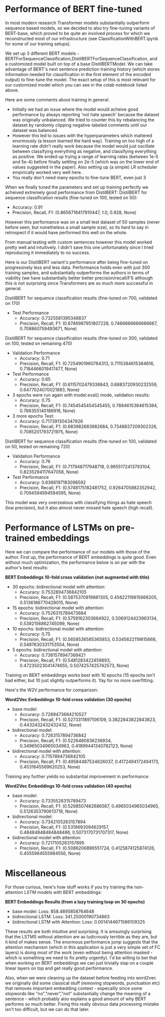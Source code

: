# Performance of BERT fine-tuned
In most modern research Transformer models substantially outperform sequence based models, so we decided to also try fine-tuning variants of BERT-base, which proved to be quite an involved process for which we reconstructed most of our infrastructure (see ClassificationWithBERT.ipynb for some of our training setups).

We set up 3 different BERT models - BERTForSequenceClassification,DistilBERTForSequenceClassification, and a customized model built on top of a base DistilBERTModel. We can take advantage of BERT's next sentence prediction training history (which stores information needed for classification in the first element of the encoded output) to fine-tune the model. The exact setup of this is most relevant for our customized model which you can see in the colab notebook listed above.


Here are some comments about training in general:
- Initially we had an issue where the model would acheive good performance by always reporting 'not hate speech' because the dataset was originally unbalanced. We tried to counter this by rebalancing the dataset by randomly clipping negative-labeled comments until our dataset was balanced.
- However this led to issues with the hyperparameters which mattered enormously (a lesson learned the hard way). Training on too high of a learning rate didn't really work because the model would just oscillate between classifying everything as negative, and classifying everything as positive. We ended up trying a range of learning rates (between 1e-5 and 5e-4) before finally settling on 2e-5 (which was on the lower end of values suggested in the paper). Also setting up (a simple) LR scheduler empirically worked very well here.
- You really don't need many epochs to fine-tune BERT, even just 3 


When we finally tuned the parameters and set up training perfectly we acheived extremely good performance from DistilBERT:
DistilBERT for sequence classification results (fine-tuned on 100, tested on 50):
- Accuracy: 0.91
- Precision, Recall, F1: (0.8656716417910447, 1.0, 0.928, None)

However this performance was on a small test dataset of 50 samples (never before seen, but nonetheless a small sample size), so its hard to say in retrospect if it would have performed this well on the whole. 

From manual testing with custom sentences however this model worked pretty well and intuitively. I didn't save this one unfortunately since I tried reproducing it immediately to no success.

Here is our DistilBERT variant's performance after being fine-tuned on progressively less and less data.  Performance holds even with just 300 training samples, and substantially outperforms the authors in terms of viability (we have substantially better better precision/recall/F1) although this is not surprising since Transformers are so much more successful in general.

DistilBERT for sequence classification results (fine-tuned on 700, validated on 170)
- Test Performance
    - Accuracy: 0.7325581395348837
    - Precision, Recall, F1: (0.6746987951807228, 0.7466666666666667, 0.708860759493671, None)


DistilBERT for sequence classification results (fine-tuned on 300, validated on 100, tested on remaining 470)
- Validation Performance
    - Accuracy: 0.71
    - Precision, Recall, F1: (0.7254901960784313, 0.7115384615384616, 0.7184466019417477, None)
- Test Performance
    - Accuracy: 0.65
    - Precision, Recall, F1: (0.6115702479338843, 0.6883720930232559, 0.6477024070021883, None)
- 3 epochs were run again with model.eval() mode, validation results:
    - Accuracy: 0.75
    - Precision, Recall, F1: (0.7454545454545455, 0.7884615384615384, 0.766355140186916, None)
- 3 more epochs Test:
    - Accuracy: 0.717391304347826
    - Precision, Recall, F1: (0.683982683982684, 0.7348837209302326, 0.7085201793721975, None)


DistilBERT for sequence classification results (fine-tuned on 100, validated on 50, tested on remaining 720)
- Validation Performance
    - Accuracy: 0.76
    - Precision, Recall, F1: (0.717948717948718, 0.9655172413793104, 0.8235294117647058, None)
- Test Performance
    - Accuracy: 0.6366197183098592
    - Precision, Recall, F1: (0.5748175182481752, 0.9264705882352942, 0.7094594594594595, None)

This model was very overzealous with classifying things as hate speech (low precision), but it also almost never missed hate speech (high recall).


# Performance of LSTMs on pre-trained embeddings

Here we can compare the performance of our models with those of the author.  First up, the performance of BERT embeddings is quite good. Even without much optimization, the performance below is on par with the author's best results:

**BERT Embeddings 10-fold cross validation (not augmented with title)**
- 30 epochs: bidirectional model with attention:
    - Accuracy: 0.7532894736842105
    - Precision, Recall, F1: (0.5875370919881305, 0.45622119815668205, 0.5136186770428015, None)
- 15 epochs: bidirectional model with attention:
    - Accuracy: 0.7526315789473684
    - Precision, Recall, F1: (0.5759162303664922, 0.5069124423963134, 0.5392156862745099, None)
- 10 epochs: bidirectional model with attention:
    - Accuracy: 0.75
    - Precision, Recall, F1: (0.5658536585365853, 0.5345622119815668, 0.5497630331753554, None)
- 5 epochs: bidirectional model with attention:
    - Accuracy: 0.7381578947368421
    - Precision, Recall, F1: (0.5481283422459893, 0.47235023041474655, 0.5074257425742573, None)

Training on BERT embeddings works best with 10 epochs (15 epochs isn't bad either, but 10 just slightly outperforms it). Yay for no more overfitting.

Here's the W2V performance for comparison:

**Word2Vec Embeddings 10-fold cross validation (30 epochs)**
- base model:
    - Accuracy: 0.7289473684210527
    - Precision, Recall, F1: (0.5273311897106109, 0.3822843822843823, 0.4432432432432432, None)
- bidirectional model:
    - Accuracy: 0.7263157894736842
    - Precision, Recall, F1: (0.5226480836236934, 0.34965034965034963, 0.41899441340782123, None)
- bidirectional model with attention:
    - Accuracy: 0.7157894736842105
    - Precision, Recall, F1: (0.49584487534626037, 0.4172494172494173, 0.4531645569620253, None)

Training any further yields no substantial improvement in performance:

**Word2Vec Embeddings 10-fold cross validation (40 epochs)**
- base model:
    - Accuracy: 0.7335526315789473
    - Precision, Recall, F1: (0.5298507462686567, 0.4965034965034965, 0.5126353790613718, None)
- bidirectional model:
    - Accuracy: 0.7342105263157894
    - Precision, Recall, F1: (0.5319693094629157, 0.48484848484848486, 0.5073170731707317, None)
- bidirectional model with attention:
    - Accuracy: 0.7217105263157895
    - Precision, Recall, F1: (0.5086206896551724, 0.4125874125874126, 0.4555984555984556, None)


# Miscellaneous
For those curious, here's how stuff works if you try training the non-attention LSTM models with BERT embeddings:

**BERT Embeddings Results (from a lazy training loop on 30 epochs)**
- base model: Loss: 858.4895858764648
- bidirectional LSTM: Loss: 341.25000190734863
- bidirectional LSTM with Attention: Loss: 0.0014144671586109325

These results are both intuitive and surprising. It is amsuingly surprising that the LSTMS without attention are as ludicrously terrible as they are, but it kind of makes sense.  The enormous performance jump suggests that the attention mechanism (which in this application is just a very simple set of FC layers) is doing most of the work (even without being attention masked - which is something we need to fix pretty urgently). I'd be willing to bet that when working on BERT embeddings we can just trivially slap on a couple linear layers on top and get really good performance.

Also, when we were cleaning up the dataset before feeding into word2vec we originally did some classical stuff (removing stopwords, punctuation etc) that removes important embedding context - especailly since some stopwords like "no","never","not" substantially change the meaning of a sentence - which probably also explains a good amount of why BERT performs so much better. Fixing this really obvious data processing mistake isn't too difficult, but we can do that later.



